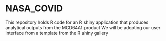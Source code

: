 # NASA_COVID
This repository holds R code for an R shiny application that produces analytical outputs from the MCD64A1 product
We will be adopting our user interface from a template from the R shiny gallery 

